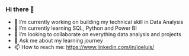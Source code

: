 ### Hi there 👋



- 🔭 I’m currently working on building my technical skill in Data Analysis
- 🌱 I’m currently learning SQL, Python and Power BI
- 👯 I’m looking to collaborate on everything data analysis and projects
- 💬 Ask me about my learning journey
- 📫 How to reach me: https://www.linkedin.com/in/joeluis/
